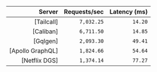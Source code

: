 <!-- PERFORMANCE_RESULTS_START -->

| Server | Requests/sec | Latency (ms) |
|--------:|--------------:|--------------:|
| [Tailcall] | `7,032.25` | `14.20` |
| [Caliban] | `6,711.50` | `14.85` |
| [Gqlgen] | `2,093.30` | `49.41` |
| [Apollo GraphQL] | `1,824.66` | `54.64` |
| [Netflix DGS] | `1,374.14` | `77.27` |

<!-- PERFORMANCE_RESULTS_END -->
